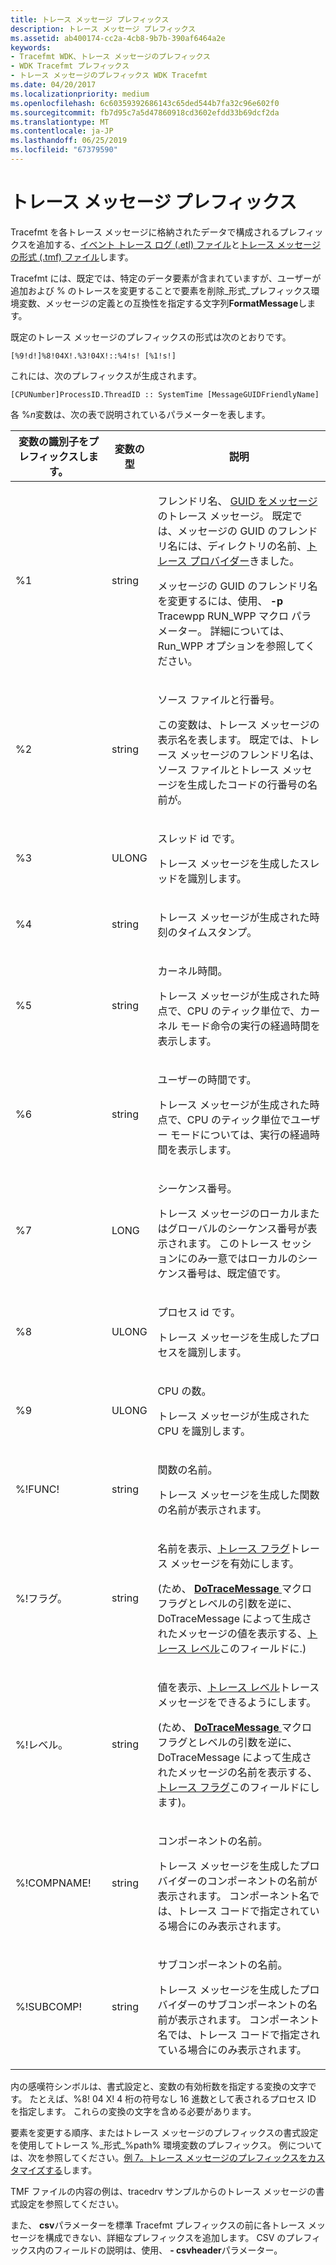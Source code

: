 ```yaml
---
title: トレース メッセージ プレフィックス
description: トレース メッセージ プレフィックス
ms.assetid: ab400174-cc2a-4cb8-9b7b-390af6464a2e
keywords:
- Tracefmt WDK、トレース メッセージのプレフィックス
- WDK Tracefmt プレフィックス
- トレース メッセージのプレフィックス WDK Tracefmt
ms.date: 04/20/2017
ms.localizationpriority: medium
ms.openlocfilehash: 6c60359392686143c65ded544b7fa32c96e602f0
ms.sourcegitcommit: fb7d95c7a5d47860918cd3602efdd33b69dcf2da
ms.translationtype: MT
ms.contentlocale: ja-JP
ms.lasthandoff: 06/25/2019
ms.locfileid: "67379590"
---
```

# <a name="trace-message-prefix"></a>トレース メッセージ プレフィックス

Tracefmt を各トレース メッセージに格納されたデータで構成されるプレフィックスを追加する、[イベント トレース ログ (.etl) ファイル](trace-log.md)と[トレース メッセージの形式 (.tmf) ファイル](trace-message-format-file.md)します。

Tracefmt には、既定では、特定のデータ要素が含まれていますが、ユーザーが追加および % のトレースを変更することで要素を削除\_形式\_プレフィックス環境変数、メッセージの定義との互換性を指定する文字列**FormatMessage**します。

既定のトレース メッセージのプレフィックスの形式は次のとおりです。

```command
[%9!d!]%8!04X!.%3!04X!::%4!s! [%1!s!]
```

これには、次のプレフィックスが生成されます。

```command
[CPUNumber]ProcessID.ThreadID :: SystemTime [MessageGUIDFriendlyName]
```

各 %*n*変数は、次の表で説明されているパラメーターを表します。

<table>
<thead>
<tr>
<th>変数の識別子をプレフィックスします。</th>
<th>変数の型</th>
<th>説明</th>
</tr>
</thead>
<tbody>
<tr>
<td><p>%1</p></td>
<td><p>string</p></td>
<td><p>フレンドリ名、 <a href="message-guid.md" data-raw-source="[message GUID](message-guid.md)">GUID をメッセージ</a>のトレース メッセージ。 既定では、メッセージの GUID のフレンドリ名には、ディレクトリの名前、<a href="trace-provider.md" data-raw-source="[trace provider](trace-provider.md)">トレース プロバイダー</a>きました。</p>
<p>メッセージの GUID のフレンドリ名を変更するには、使用、 <strong>-p</strong> Tracewpp RUN_WPP マクロ パラメーター。 詳細については、Run_WPP オプションを参照してください。</p></td>
</tr>
<tr class="even">
<td><p>%2</p></td>
<td><p>string</p></td>
<td><p>ソース ファイルと行番号。</p>
<p>この変数は、トレース メッセージの表示名を表します。 既定では、トレース メッセージのフレンドリ名は、ソース ファイルとトレース メッセージを生成したコードの行番号の名前が。</p></td>
</tr>
<tr>
<td><p>%3</p></td>
<td><p>ULONG</p></td>
<td><p>スレッド id です。</p>
<p>トレース メッセージを生成したスレッドを識別します。</p></td>
</tr>
<tr class="even">
<td><p>%4</p></td>
<td><p>string</p></td>
<td><p>トレース メッセージが生成された時刻のタイムスタンプ。</p></td>
</tr>
<tr>
<td><p>%5</p></td>
<td><p>string</p></td>
<td><p>カーネル時間。</p>
<p>トレース メッセージが生成された時点で、CPU のティック単位で、カーネル モード命令の実行の経過時間を表示します。</p></td>
</tr>
<tr class="even">
<td><p>%6</p></td>
<td><p>string</p></td>
<td><p>ユーザーの時間です。</p>
<p>トレース メッセージが生成された時点で、CPU のティック単位でユーザー モードについては、実行の経過時間を表示します。</p></td>
</tr>
<tr>
<td><p>%7</p></td>
<td><p>LONG</p></td>
<td><p>シーケンス番号。</p>
<p>トレース メッセージのローカルまたはグローバルのシーケンス番号が表示されます。 このトレース セッションにのみ一意ではローカルのシーケンス番号は、既定値です。</p></td>
</tr>
<tr class="even">
<td><p>%8</p></td>
<td><p>ULONG</p></td>
<td><p>プロセス id です。</p>
<p>トレース メッセージを生成したプロセスを識別します。</p></td>
</tr>
<tr>
<td><p>%9</p></td>
<td><p>ULONG</p></td>
<td><p>CPU の数。</p>
<p>トレース メッセージが生成された CPU を識別します。</p></td>
</tr>
<tr class="even">
<td><p>%!FUNC!</p></td>
<td><p>string</p></td>
<td><p>関数の名前。</p>
<p>トレース メッセージを生成した関数の名前が表示されます。</p></td>
</tr>
<tr>
<td><p>%!フラグ。</p></td>
<td><p>string</p></td>
<td><p>名前を表示、<a href="trace-flags.md" data-raw-source="[trace flags](trace-flags.md)">トレース フラグ</a>トレース メッセージを有効にします。</p>
<p>(ため、 <a href="https://docs.microsoft.com/previous-versions/windows/hardware/previsioning-framework/ff544918(v=vs.85)" data-raw-source="[&lt;strong&gt;DoTraceMessage&lt;/strong&gt;](https://docs.microsoft.com/previous-versions/windows/hardware/previsioning-framework/ff544918(v=vs.85))"> <strong>DoTraceMessage</strong> </a>マクロ フラグとレベルの引数を逆に、DoTraceMessage によって生成されたメッセージの値を表示する、<a href="trace-level.md" data-raw-source="[trace level](trace-level.md)">トレース レベル</a>このフィールドに.)</p></td>
</tr>
<tr class="even">
<td><p>%!レベル。</p></td>
<td><p>string</p></td>
<td><p>値を表示、<a href="trace-level.md" data-raw-source="[trace level](trace-level.md)">トレース レベル</a>トレース メッセージをできるようにします。</p>
<p>(ため、 <a href="https://docs.microsoft.com/previous-versions/windows/hardware/previsioning-framework/ff544918(v=vs.85)" data-raw-source="[&lt;strong&gt;DoTraceMessage&lt;/strong&gt;](https://docs.microsoft.com/previous-versions/windows/hardware/previsioning-framework/ff544918(v=vs.85))"> <strong>DoTraceMessage</strong> </a>マクロ フラグとレベルの引数を逆に、DoTraceMessage によって生成されたメッセージの名前を表示する、<a href="trace-flags.md" data-raw-source="[trace flags](trace-flags.md)">トレース フラグ</a>このフィールドにします)。</p></td>
</tr>
<tr>
<td><p>%!COMPNAME!</p></td>
<td><p>string</p></td>
<td><p>コンポーネントの名前。</p>
<p>トレース メッセージを生成したプロバイダーのコンポーネントの名前が表示されます。 コンポーネント名では、トレース コードで指定されている場合にのみ表示されます。</p></td>
</tr>
<tr class="even">
<td><p>%!SUBCOMP!</p></td>
<td><p>string</p></td>
<td><p>サブコンポーネントの名前。</p>
<p>トレース メッセージを生成したプロバイダーのサブコンポーネントの名前が表示されます。 コンポーネント名では、トレース コードで指定されている場合にのみ表示されます。</p></td>
</tr>
</tbody>
</table>

 

内の感嘆符シンボルは、書式設定と、変数の有効桁数を指定する変換の文字です。 たとえば、%8! 04 X! 4 桁の符号なし 16 進数として表されるプロセス ID を指定します。 これらの変換の文字を含める必要があります。

要素を変更する順序、またはトレース メッセージのプレフィックスの書式設定を使用してトレース %\_形式\_%path% 環境変数のプレフィックス。 例については、次を参照してください。[例 7。トレース メッセージのプレフィックスをカスタマイズする](example-7--customizing-the-trace-message-prefix.md)します。

TMF ファイルの内容の例は、tracedrv サンプルからのトレース メッセージの書式設定を参照してください。

また、 **csv**パラメーターを標準 Tracefmt プレフィックスの前に各トレース メッセージを構成できない、詳細なプレフィックスを追加します。 CSV のプレフィックス内のフィールドの説明は、使用、 **- csvheader**パラメーター。

 

 






